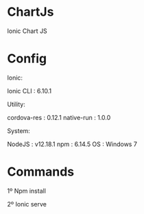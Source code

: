 # ChartJs
Ionic Chart JS
# Config
Ionic:

   Ionic CLI : 6.10.1

Utility:

   cordova-res : 0.12.1
   native-run  : 1.0.0

System:

   NodeJS : v12.18.1
   npm    : 6.14.5
   OS     : Windows 7

# Commands
1º Npm install

2º Ionic serve

